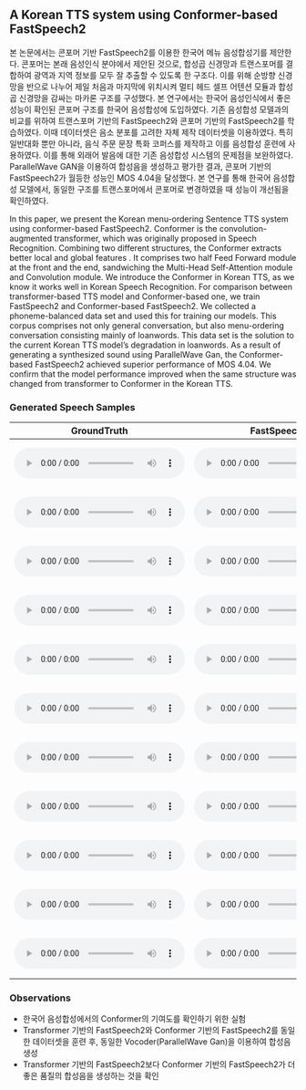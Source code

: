 ## A Korean TTS system using Conformer-based FastSpeech2

본 논문에서는 콘포머 기반 FastSpeech2를 이용한 한국어 메뉴 음성합성기를 제안한다. 콘포머는 본래 음성인식 분야에서 제안된 것으로, 합성곱 신경망과 트랜스포머를 결합하여 광역과 지역 정보를 모두 잘 추출할 수 있도록 한 구조다. 이를 위해 순방향 신경망을 반으로 나누어 제일 처음과 마지막에 위치시켜 멀티 헤드 셀프 어텐션 모듈과 합성곱 신경망을 감싸는 마카론 구조를 구성했다. 본 연구에서는 한국어 음성인식에서 좋은 성능이 확인된 콘포머 구조를 한국어 음성합성에 도입하였다. 기존 음성합성 모델과의 비교를 위하여 트랜스포머 기반의 FastSpeech2와 콘포머 기반의 FastSpeech2를 학습하였다. 이때 데이터셋은 음소 분포를 고려한 자체 제작 데이터셋을 이용하였다. 특히 일반대화 뿐만 아니라, 음식 주문 문장 특화 코퍼스를 제작하고 이를 음성합성 훈련에 사용하였다. 이를 통해 외래어 발음에 대한 기존 음성합성 시스템의 문제점을 보완하였다. ParallelWave GAN을 이용하여 합성음을 생성하고 평가한 결과, 콘포머 기반의 FastSpeech2가 월등한 성능인 MOS 4.04을 달성했다. 본 연구를 통해 한국어 음성합성 모델에서, 동일한 구조를 트랜스포머에서 콘포머로 변경하였을 때 성능이 개선됨을 확인하였다. 

In this paper, we present the Korean menu-ordering Sentence TTS system using conformer-based FastSpeech2. Conformer is the convolution-augmented transformer, which was originally proposed in Speech Recognition. Combining two different structures, the Conformer extracts better local and global features . It comprises two half Feed Forward module at the front and the end, sandwiching the Multi-Head Self-Attention module and Convolution module. We introduce the Conformer in Korean TTS, as we know it works well in Korean Speech Recognition. For comparison between transformer-based TTS model and Conformer-based one, we train FastSpeech2 and Conformer-based FastSpeech2. We collected a phoneme-balanced data set and used this for training our models. This corpus comprises not only general conversation, but also menu-ordering conversation consisting mainly of loanwords. This data set is the solution to the current Korean TTS model’s degradation in loanwords. As a result of generating a synthesized sound using ParallelWave Gan, the Conformer-based FastSpeech2 achieved superior performance of MOS 4.04. We confirm that the model performance improved when the same structure was changed from transformer to Conformer in the Korean TTS.

### Generated Speech Samples

| GroundTruth | FastSpeech2      | Conformer-based FastSpeech2 | Text |
| ----------- | ---------------- | --------------------------- | ---- |
| <audio src="./samples/gt/SGuniverse_09879.wav" type="audio/wav" controls="" preload=""></audio>   |   <audio src="./samples/fs/SGuniverse_09879.wav" type="audio/wav" controls="" preload=""></audio> |  <audio src="./samples/confs/SGuniverse_09879.wav" type="audio/wav" controls="" preload=""></audio> | <embed src="samples/text/SGuniverse_09879.txt" width="400" height="80">  |
| <audio src="./samples/gt/SGuniverse_09904.wav" type="audio/wav" controls="" preload=""></audio>   |   <audio src="./samples/fs/SGuniverse_09904.wav" type="audio/wav" controls="" preload=""></audio> |  <audio src="./samples/confs/SGuniverse_09904.wav" type="audio/wav" controls="" preload=""></audio>               | <embed src="samples/text/SGuniverse_09904.txt" width="400" height="80">  |
|   <audio src="./samples/gt/SGuniverse_09918.wav" type="audio/wav" controls="" preload=""></audio>   |   <audio src="./samples/fs/SGuniverse_09918.wav" type="audio/wav" controls="" preload=""></audio>   |  <audio src="./samples/confs/SGuniverse_09918.wav" type="audio/wav" controls="" preload=""></audio>               | <embed src="samples/text/SGuniverse_09918.txt" width="400" height="80">  |
|   <audio src="./samples/gt/SGuniverse_09968.wav" type="audio/wav" controls="" preload=""></audio>   |   <audio src="./samples/fs/SGuniverse_09968.wav" type="audio/wav" controls="" preload=""></audio> |  <audio src="./samples/confs/SGuniverse_09968.wav" type="audio/wav" controls="" preload=""></audio>               | <embed src="samples/text/SGuniverse_09968.txt" width="400" height="80">  |
|   <audio src="./samples/gt/SGuniverse_09998.wav" type="audio/wav" controls="" preload=""></audio>   |   <audio src="./samples/fs/SGuniverse_09998.wav" type="audio/wav" controls="" preload=""></audio>|  <audio src="./samples/confs/SGuniverse_09998.wav" type="audio/wav" controls="" preload=""></audio> | <embed src="samples/text/SGuniverse_09998.txt" width="400" height="80">  |
| <audio src="./samples/gt/SogangSpeech_22880.wav" type="audio/wav" controls="" preload=""></audio> | <audio src="./samples/fs/SogangSpeech_22880.wav" type="audio/wav" controls="" preload=""></audio> | <audio src="./samples/confs/SogangSpeech_22880.wav" type="audio/wav" controls="" preload=""></audio> |<embed src="samples/text/SogangSpeech_22880.txt" width="400" height="80"> |
| <audio src="./samples/gt/SogangSpeech_22880.wav" type="audio/wav" controls="" preload=""></audio> | <audio src="./samples/fs/SogangSpeech_22880.wav" type="audio/wav" controls="" preload=""></audio> | <audio src="./samples/confs/SogangSpeech_22880.wav" type="audio/wav" controls="" preload=""></audio> |<embed src="samples/text/SogangSpeech_22880.txt" width="400" height="80"> |
| <audio src="./samples/gt/SogangSpeech_22886.wav" type="audio/wav" controls="" preload=""></audio> | <audio src="./samples/fs/SogangSpeech_22886.wav" type="audio/wav" controls="" preload=""></audio> | <audio src="./samples/confs/SogangSpeech_22886.wav" type="audio/wav" controls="" preload=""></audio> |<embed src="samples/text/SogangSpeech_22886.txt" width="400" height="80"> |
| <audio src="./samples/gt/SogangSpeech_22890.wav" type="audio/wav" controls="" preload=""></audio> | <audio src="./samples/fs/SogangSpeech_22890.wav" type="audio/wav" controls="" preload=""></audio> | <audio src="./samples/confs/SogangSpeech_22890.wav" type="audio/wav" controls="" preload=""></audio> |<embed src="samples/text/SogangSpeech_22890.txt" width="400" height="80"> |
| <audio src="./samples/gt/SogangSpeech_22969.wav" type="audio/wav" controls="" preload=""></audio> | <audio src="./samples/fs/SogangSpeech_22969.wav" type="audio/wav" controls="" preload=""></audio> | <audio src="./samples/confs/SogangSpeech_22969.wav" type="audio/wav" controls="" preload=""></audio> |<embed src="samples/text/SogangSpeech_22969.txt" width="400" height="80"> |
| <audio src="./samples/gt/SogangSpeech_22999.wav" type="audio/wav" controls="" preload=""></audio> | <audio src="./samples/fs/SogangSpeech_22999.wav" type="audio/wav" controls="" preload=""></audio> | <audio src="./samples/confs/SogangSpeech_22999.wav" type="audio/wav" controls="" preload=""></audio> |<embed src="samples/text/SogangSpeech_22999.txt" width="400" height="80"> |

### Observations
* 한국어 음성합성에서의 Conformer의 기여도를 확인하기 위한 실험
* Transformer 기반의 FastSpeech2와 Conformer 기반의 FastSpeech2를 동일한 데이터셋을 훈련 후, 동일한 Vocoder(ParallelWave Gan)을 이용하여 합성음 생성
*  Transformer 기반의 FastSpeech2보다 Conformer 기반의 FastSpeech2가 더 좋은 품질의 합성음을 생성하는 것을 확인
